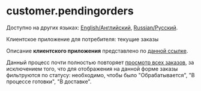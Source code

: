 # customer.pendingorders

Доступно на других языках: [English/Английский](customer.pendingorders.md), [Russian/Русский](customer.pendingorders.ru.md). 

Клиентское приложение для потребителя: текущие заказы

Описание **клиентского приложения** представлено по [данной ссылке](../customerclient.ru.md).

Данный процесс почти полностью повторяет [просмотр всех заказов](customer.orders.ru.md), за исключением того, что для отображения на данной форме заказы фильтруются по статусу: необходимо, чтобы было "Обрабатывается", "В процессе готовки", "В доставке".

